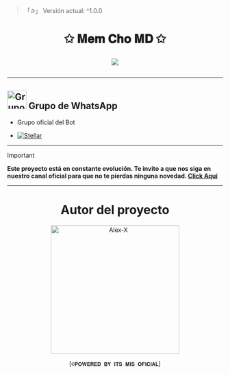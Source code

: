 > 「✰」 Versión actual: ^1.0.0

<h1 align="center">✩ 𝐌𝐞𝐦 𝐂𝐡𝐨 𝐌𝐃 ✩</p>
<p>
        <img src = "https://stellarwa.xyz/files/1753048395196.jpg">
    </p>

---

## <img src="https://static.wikia.nocookie.net/nyancat/images/d/d3/Nyan-cat.gif/revision/latest/scale-to-width-down/400?cb=20131231222500&path-prefix=es" alt="Grupo" width="45" height="43"> Grupo de WhatsApp

- Grupo oficial del Bot

* <a href="https://stellarwa.xyz/memcho"><img alt="Stellar" src="https://img.shields.io/badge/Mem-Cho-25D366?style=for-the-badge&logo=whatsapp&logoColor=white"/></a>

---

> [!IMPORTANT]
> **Este proyecto está en constante evolución. Te invito a que nos siga en nuestro canal oficial para que no te pierdas ninguna novedad. [Click Aquí](https://stellarwa.xyz/channel)**

----

<div align="center">
  <h1 align="center">Autor del proyecto</h1>

<a href="https://github.com/miaoficial02"><img src="https://github.com/miaoficial02.png" width="300" height="300" alt="Alex-X"/></a>

[`©𝐏𝐎𝐖𝐄𝐑𝐄𝐃 𝐁𝐘 𝐈𝐓𝐒 𝐌𝐈𝐒 𝐎𝐅𝐈𝐂𝐈𝐀𝐋`]
